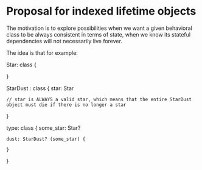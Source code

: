 Proposal for indexed lifetime objects
=====================================

The motivation is to explore possibilities when we want a given behavioral class to be always consistent in terms of state, when we know
its stateful dependencies will not necessarily live forever.

The idea is that for example:

Star: class {

}

StarDust : class {
    star: Star

    // star is ALWAYS a valid star, which means that the entire StarDust object must die if there is no longer a star
}

type: class 
{
    some_star: Star?
    
    dust: StarDust? (some_star) {

    }
    
}